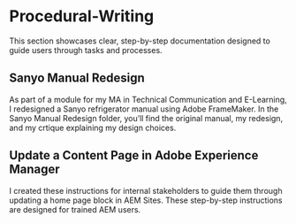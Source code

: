 # Procedural-Writing
This section showcases clear, step-by-step documentation designed to guide users through tasks and processes.
## Sanyo Manual Redesign
As part of a module for my MA in Technical Communication and E-Learning, I redesigned a Sanyo refrigerator manual using Adobe FrameMaker. In the Sanyo Manual Redesign folder, you’ll find the original manual, my redesign, and my crtique explaining my design choices.
## Update a Content Page in Adobe Experience Manager
I created these instructions for internal stakeholders to guide them through updating a home page block in AEM Sites. These step-by-step instructions are designed for trained AEM users.